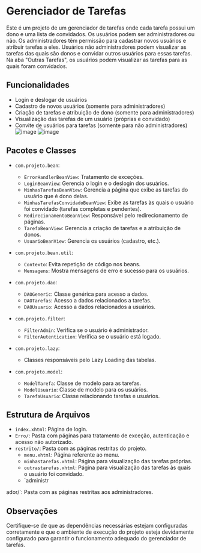# Gerenciador de Tarefas

Este é um projeto de um gerenciador de tarefas onde cada tarefa possui um dono e uma lista de convidados. Os usuários podem ser administradores ou não. Os administradores têm permissão para cadastrar novos usuários e atribuir tarefas a eles. Usuários não administradores podem visualizar as tarefas das quais são donos e convidar outros usuários para essas tarefas. Na aba "Outras Tarefas", os usuários podem visualizar as tarefas para as quais foram convidados.

## Funcionalidades

- Login e deslogar de usuários
- Cadastro de novos usuários (somente para administradores)
- Criação de tarefas e atribuição de dono (somente para administradores)
- Visualização das tarefas de um usuário (próprias e convidado)
- Convite de usuários para tarefas (somente para não administradores)
![image](https://github.com/paulohenr96/gerenciador-tarefas/assets/89654592/9bb5b1bd-e339-4095-aa48-111261ed43db)
![image](https://github.com/paulohenr96/gerenciador-tarefas/assets/89654592/5705eafb-7762-4368-abbb-feb719eadbb4)


## Pacotes e Classes

- `com.projeto.bean`:
  - `ErrorHandlerBeanView`: Tratamento de exceções.
  - `LoginBeanView`: Gerencia o login e o deslogin dos usuários.
  - `MinhasTarefasBeanView`: Gerencia a página que exibe as tarefas do usuário que é dono delas.
  - `MinhasTarefasConvidadoBeanView`: Exibe as tarefas às quais o usuário foi convidado (tarefas completas e pendentes).
  - `RedirecionamentoBeanView`: Responsável pelo redirecionamento de páginas.
  - `TarefaBeanView`: Gerencia a criação de tarefas e a atribuição de donos.
  - `UsuarioBeanView`: Gerencia os usuários (cadastro, etc.).

- `com.projeto.bean.util`:
  - `Contexto`: Evita repetição de código nos beans.
  - `Mensagens`: Mostra mensagens de erro e sucesso para os usuários.

- `com.projeto.dao`:
  - `DAOGeneric`: Classe genérica para acesso a dados.
  - `DAOTarefas`: Acesso a dados relacionados a tarefas.
  - `DAOUsuario`: Acesso a dados relacionados a usuários.

- `com.projeto.filter`:
  - `FilterAdmin`: Verifica se o usuário é administrador.
  - `FilterAutentication`: Verifica se o usuário está logado.

- `com.projeto.lazy`:
  - Classes responsáveis pelo Lazy Loading das tabelas.

- `com.projeto.model`:
  - `ModelTarefa`: Classe de modelo para as tarefas.
  - `ModelUsuario`: Classe de modelo para os usuários.
  - `TarefaUsuario`: Classe relacionando tarefas e usuários.

## Estrutura de Arquivos

- `index.xhtml`: Página de login.
- `Erro/`: Pasta com páginas para tratamento de exceção, autenticação e acesso não autorizado.
- `restrito/`: Pasta com as páginas restritas do projeto.
  - `menu.xhtml`: Página referente ao menu.
  - `minhastarefas.xhtml`: Página para visualização das tarefas próprias.
  - `outrastarefas.xhtml`: Página para visualização das tarefas às quais o usuário foi convidado.
  - `administr

ador/`: Pasta com as páginas restritas aos administradores.

## Observações

Certifique-se de que as dependências necessárias estejam configuradas corretamente e que o ambiente de execução do projeto esteja devidamente configurado para garantir o funcionamento adequado do gerenciador de tarefas.

